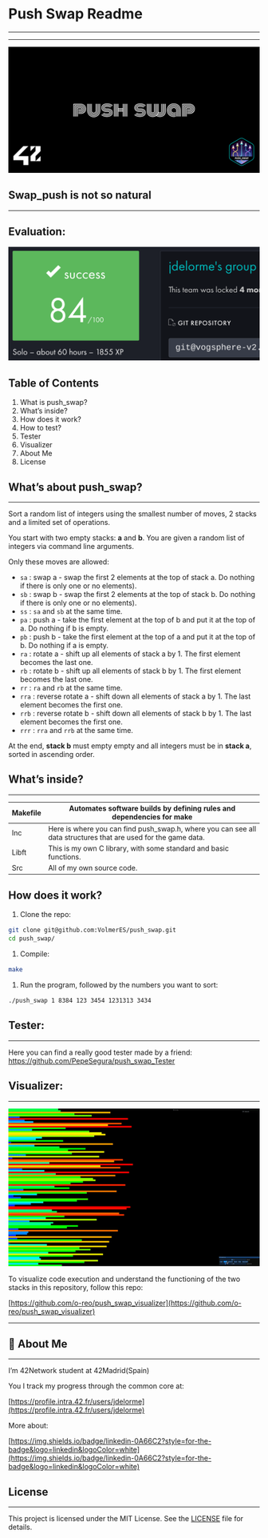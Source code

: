 # Push Swap Readme

---

---

![cover-push_swap.png](Push_Swap_Img/cover-push_swap.png)

## Swap_push is not so natural

---

## Evaluation:

![Screenshot from 2024-05-30 11-54-18.png](Push_Swap_Img/Screenshot_from_2024-05-30_11-54-18.png)

## Table of Contents

1. What is push_swap?
2. What’s inside?
3. How does it work?
4. How to test?
5. Tester
6. Visualizer
7. About Me
8. License

## What’s about push_swap?

---

Sort a random list of integers using the smallest number of moves, 2 stacks and a limited set of operations.

You start with two empty stacks: **a** and **b**. You are given a random list of integers via command line arguments.

Only these moves are allowed:

- `sa` : swap a - swap the first 2 elements at the top of stack a. Do nothing if there is only one or no elements).
- `sb` : swap b - swap the first 2 elements at the top of stack b. Do nothing if there is only one or no elements).
- `ss` : `sa` and `sb` at the same time.
- `pa` : push a - take the first element at the top of b and put it at the top of a. Do nothing if b is empty.
- `pb` : push b - take the first element at the top of a and put it at the top of b. Do nothing if a is empty.
- `ra` : rotate a - shift up all elements of stack a by 1. The first element becomes the last one.
- `rb` : rotate b - shift up all elements of stack b by 1. The first element becomes the last one.
- `rr` : `ra` and `rb` at the same time.
- `rra` : reverse rotate a - shift down all elements of stack a by 1. The last element becomes the first one.
- `rrb` : reverse rotate b - shift down all elements of stack b by 1. The last element becomes the first one.
- `rrr` : `rra` and `rrb` at the same time.

At the end, **stack b** must empty empty and all integers must be in **stack a**, sorted in ascending order.

## What’s inside?

---

| Makefile | Automates software builds by defining rules and dependencies for make |
| --- | --- |
| Inc | Here is where you can find push_swap.h, where you can see all data structures that are used for the game data. |
| Libft | This is my own C library, with some standard and basic functions. |
| Src | All of my own source code. |

## How does it work?

1. Clone the repo:

```bash
git clone git@github.com:VolmerES/push_swap.git
cd push_swap/
```

1. Compile:

```bash
make
```

1. Run the program, followed by the numbers you want to sort:

```bash
./push_swap 1 8384 123 3454 1231313 3434
```

## Tester:

---

Here you can find a really good tester made by a friend:
https://github.com/PepeSegura/push_swap_Tester

## Visualizer:

---

![1_ZLKF3qJ75poRylB9g8wM5w.gif](Push_Swap_Img/1_ZLKF3qJ75poRylB9g8wM5w.gif)

To visualize code execution and understand the functioning of the two stacks in this repository, follow this repo:

[https://github.com/o-reo/push_swap_visualizer](https://github.com/o-reo/push_swap_visualizer)

---

## 🚀 About Me

---

I’m 42Network student at 42Madrid(Spain)

You I track my progress through the common core at:

[https://profile.intra.42.fr/users/jdelorme](https://profile.intra.42.fr/users/jdelorme)

More about:

[https://img.shields.io/badge/linkedin-0A66C2?style=for-the-badge&logo=linkedin&logoColor=white](https://img.shields.io/badge/linkedin-0A66C2?style=for-the-badge&logo=linkedin&logoColor=white)

## License

---

This project is licensed under the MIT License. See the [LICENSE](https://www.notion.so/LICENSE.md) file for details.